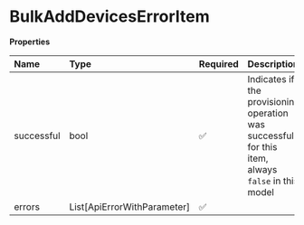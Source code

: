 # BulkAddDevicesErrorItem

**Properties**

| Name       | Type                        | Required | Description                                                                                        |
| :--------- | :-------------------------- | :------- | :------------------------------------------------------------------------------------------------- |
| successful | bool                        | ✅       | Indicates if the provisioning operation was successful for this item, always `false` in this model |
| errors     | List[ApiErrorWithParameter] | ✅       |                                                                                                    |

<!-- This file was generated by liblab | https://liblab.com/ -->
